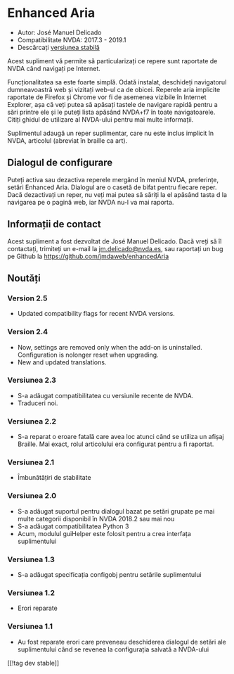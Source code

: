 # Enhanced Aria #

* Autor: José Manuel Delicado
* Compatibilitate NVDA: 2017.3 - 2019.1
* Descărcați [versiunea stabilă][1]

Acest supliment vă permite să particularizați ce repere sunt raportate de
NVDA când navigați pe Internet.

Funcționalitatea sa este foarte simplă. Odată instalat, deschideți
navigatorul dumneavoastră web și vizitați web-ul ca de obicei. Reperele aria
implicite raportate de Firefox și Chrome vor fi de asemenea vizibile în
Internet Explorer, așa că veți putea să apăsați tastele de navigare rapidă
pentru a sări printre ele și le puteți lista apăsând NVDA+f7 în toate
navigatoarele. Citiți ghidul de utilizare al NVDA-ului pentru mai multe
informații.

Suplimentul adaugă un reper suplimentar, care nu este inclus implicit în
NVDA, articolul (abreviat în braille ca art).

## Dialogul de configurare

Puteți activa sau dezactiva reperele mergând în meniul NVDA, preferințe,
setări Enhanced Aria. Dialogul are o casetă de bifat pentru fiecare
reper. Dacă dezactivați un reper, nu veți mai putea să săriți la el apăsând
tasta d la navigarea pe o pagină web, iar NVDA nu-l va mai raporta.

## Informații de contact

Acest supliment a fost dezvoltat de José Manuel Delicado. Dacă vreți să îl
contactați, trimiteți un e-mail la jm.delicado@nvda.es, sau raportați un bug
pe Github la https://github.com/jmdaweb/enhancedAria

## Noutăți

### Version 2.5

* Updated compatibility flags for recent NVDA versions.

### Version 2.4

* Now, settings are removed only when the add-on is
  uninstalled. Configuration is nolonger reset when upgrading.
* New and updated translations.

### Versiunea 2.3

* S-a adăugat compatibilitatea cu versiunile recente de NVDA.
* Traduceri noi.

### Versiunea 2.2

* S-a reparat o eroare fatală care avea loc atunci când se utiliza un afișaj
  Braille. Mai exact, rolul articolului era configurat pentru a fi raportat.

### Versiunea 2.1

* Îmbunătățiri de stabilitate

### Versiunea 2.0

* S-a adăugat suportul pentru dialogul bazat pe setări grupate pe mai multe
  categorii disponibil în NVDA 2018.2 sau mai nou
* S-a adăugat compatibilitatea Python 3
* Acum, modulul guiHelper este folosit pentru a crea interfața suplimentului

### Versiunea 1.3

* S-a adăugat specificația configobj pentru setările suplimentului

### Versiunea 1.2

* Erori reparate

### Versiunea 1.1

* Au fost reparate erori care preveneau deschiderea dialogul de setări ale
  suplimentului când se revenea la configurația salvată a NVDA-ului

[[!tag dev stable]]

[1]: https://addons.nvda-project.org/files/get.php?file=earia
